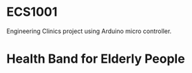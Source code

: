 # ECS1001
Engineering Clinics project using Arduino micro controller.

# Health Band for Elderly People
